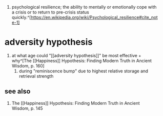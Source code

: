 1. psychological resilience; the ability to mentally or emotionally cope with a crisis or to return to pre-crisis status quickly.^[https://en.wikipedia.org/wiki/Psychological_resilience#cite_note-1]

# adversity hypothesis
1. at what age could "[[adversity hypothesis]]" be most effective + why^[The [[Happiness]] Hypothesis: Finding Modern Truth in Ancient Wisdom, p. 160]
	1. during "reminiscence bump" due to highest relative storage and retrieval strength
## see also
1. The [[Happiness]] Hypothesis: Finding Modern Truth in Ancient Wisdom, p. 145